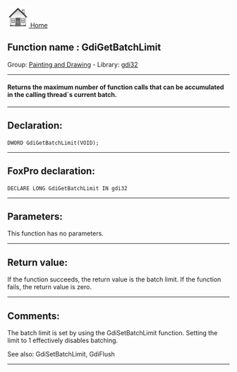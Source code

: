 [<img src="../../images/home.png"> Home ](https://github.com/VFPX/Win32API)  

## Function name : GdiGetBatchLimit
Group: [Painting and Drawing](../../functions_group.md#Painting_and_Drawing)  -  Library: [gdi32](../../Libraries.md#gdi32)  
***  


#### Returns the maximum number of function calls that can be accumulated in the calling thread`s current batch. 
***  


## Declaration:
```foxpro  
DWORD GdiGetBatchLimit(VOID);  
```  
***  


## FoxPro declaration:
```foxpro  
DECLARE LONG GdiGetBatchLimit IN gdi32  
```  
***  


## Parameters:
This function has no parameters.   
***  


## Return value:
If the function succeeds, the return value is the batch limit. If the function fails, the return value is zero. 
  
***  


## Comments:
The batch limit is set by using the GdiSetBatchLimit function. Setting the limit to 1 effectively disables batching.  
  
See also: GdiSetBatchLimit, GdiFlush   
  
***  

